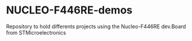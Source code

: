 # NUCLEO-F446RE-demos
Repository to hold differents projects using the Nucleo-F446RE dev.Board from STMicroelectronics
